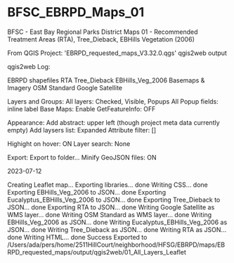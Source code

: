 # BFSC_EBRPD_Maps_01
BFSC - East Bay Regional Parks District Maps 01 - Recommended Treatment Areas (RTA), Tree_Dieback, EBHills Vegetation (2006)

From QGIS Project: 'EBRPD_requested_maps_V3.32.0.qgs'  qgis2web output

qgis2web Log:

EBRPD shapefiles
RTA
Tree_Dieback
EBHills_Veg_2006
Basemaps & Imagery
   OSM Standard
   Google Satellite

Layers and Groups:
   All layers:  Checked, Visible, Popups
      All Popup fields: inline label
   Base Maps:
      Enable GetFeatureInfo: OFF

Appearance:
  Add abstract: upper left (though project meta data currently empty)
  Add laysers list: Expanded
  Attribute filter: []

  Highight on hover: ON
  Layer search:  None

Export:
  Export to folder...
  Minify GeoJSON files: ON


2023-07-12

Creating Leaflet map...
Exporting libraries... done
Writing CSS... done
Exporting EBHills_Veg_2006 to JSON... done
Exporting Eucalyptus_EBHills_Veg_2006 to JSON... done
Exporting Tree_Dieback to JSON... done
Exporting RTA to JSON... done
Writing Google Satellite as WMS layer... done
Writing OSM Standard as WMS layer... done
Writing EBHills_Veg_2006 as JSON... done
Writing Eucalyptus_EBHills_Veg_2006 as JSON... done
Writing Tree_Dieback as JSON... done
Writing RTA as JSON... done
Writing HTML... done
Success
Exported to /Users/ada/pers/home/2511HillCourt/neighborhood/HFSG/EBRPD/maps/EBRPD_requested_maps/output/qgis2web/01_All_Layers_Leaflet
